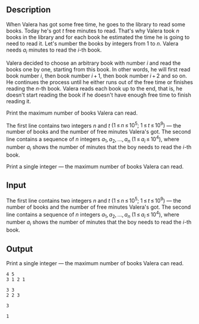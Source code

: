 ## Description

<div><p>When Valera has got some free time, he goes to the library to read some books. Today he's got <span class="tex-span"><i>t</i></span> free minutes to read. That's why Valera took <span class="tex-span"><i>n</i></span> books in the library and for each book he estimated the time he is going to need to read it. Let's number the books by integers from 1 to <span class="tex-span"><i>n</i></span>. Valera needs <span class="tex-span"><i>a</i><sub class="lower-index"><i>i</i></sub></span> minutes to read the <span class="tex-span"><i>i</i></span>-th book.</p><p>Valera decided to choose an arbitrary book with number <span class="tex-span"><i>i</i></span> and read the books one by one, starting from this book. In other words, he will first read book number <span class="tex-span"><i>i</i></span>, then book number <span class="tex-span"><i>i</i> + 1</span>, then book number <span class="tex-span"><i>i</i> + 2</span> and so on. He continues the process until he either runs out of the free time or finishes reading the <span class="tex-span"><i>n</i></span>-th book. Valera reads each book up to the end, that is, he doesn't start reading the book if he doesn't have enough free time to finish reading it. </p><p>Print the maximum number of books Valera can read.</p></div><div class="input-specification"><p>The first line contains two integers <span class="tex-span"><i>n</i></span> and <span class="tex-span"><i>t</i></span> <span class="tex-span">(1 ≤ <i>n</i> ≤ 10<sup class="upper-index">5</sup>;&nbsp;1 ≤ <i>t</i> ≤ 10<sup class="upper-index">9</sup>)</span> — the number of books and the number of free minutes Valera's got. The second line contains a sequence of <span class="tex-span"><i>n</i></span> integers <span class="tex-span"><i>a</i><sub class="lower-index">1</sub>, <i>a</i><sub class="lower-index">2</sub>, ..., <i>a</i><sub class="lower-index"><i>n</i></sub></span> <span class="tex-span">(1 ≤ <i>a</i><sub class="lower-index"><i>i</i></sub> ≤ 10<sup class="upper-index">4</sup>)</span>, where number <span class="tex-span"><i>a</i><sub class="lower-index"><i>i</i></sub></span> shows the number of minutes that the boy needs to read the <span class="tex-span"><i>i</i></span>-th book.</p></div><div class="output-specification"><p>Print a single integer — the maximum number of books Valera can read.</p></div>

## Input

<p>The first line contains two integers <span class="tex-span"><i>n</i></span> and <span class="tex-span"><i>t</i></span> <span class="tex-span">(1 ≤ <i>n</i> ≤ 10<sup class="upper-index">5</sup>;&nbsp;1 ≤ <i>t</i> ≤ 10<sup class="upper-index">9</sup>)</span> — the number of books and the number of free minutes Valera's got. The second line contains a sequence of <span class="tex-span"><i>n</i></span> integers <span class="tex-span"><i>a</i><sub class="lower-index">1</sub>, <i>a</i><sub class="lower-index">2</sub>, ..., <i>a</i><sub class="lower-index"><i>n</i></sub></span> <span class="tex-span">(1 ≤ <i>a</i><sub class="lower-index"><i>i</i></sub> ≤ 10<sup class="upper-index">4</sup>)</span>, where number <span class="tex-span"><i>a</i><sub class="lower-index"><i>i</i></sub></span> shows the number of minutes that the boy needs to read the <span class="tex-span"><i>i</i></span>-th book.</p>

## Output

<p>Print a single integer — the maximum number of books Valera can read.</p>





```input1
4 5
3 1 2 1

```




```input2
3 3
2 2 3

```




```output1
3

```




```output2
1

```


